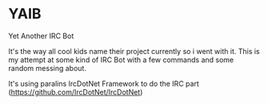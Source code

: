 # YAIB
Yet Another IRC Bot

It's the way all cool kids name their project currently so i went with it. This is my attempt at some kind of IRC Bot with a few commands and some random messing about.

It's using paralins IrcDotNet Framework to do the IRC part (https://github.com/IrcDotNet/IrcDotNet)
